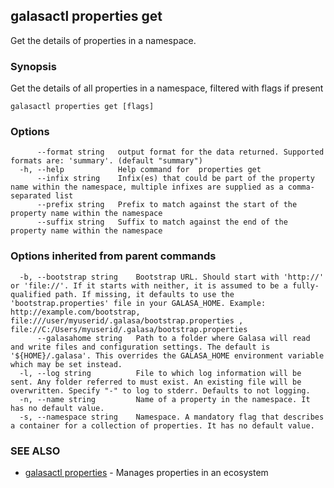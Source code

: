## galasactl properties get

Get the details of properties in a namespace.

### Synopsis

Get the details of all properties in a namespace, filtered with flags if present

```
galasactl properties get [flags]
```

### Options

```
      --format string   output format for the data returned. Supported formats are: 'summary'. (default "summary")
  -h, --help            Help command for  properties get
      --infix string    Infix(es) that could be part of the property name within the namespace, multiple infixes are supplied as a comma-separated list
      --prefix string   Prefix to match against the start of the property name within the namespace
      --suffix string   Suffix to match against the end of the property name within the namespace
```

### Options inherited from parent commands

```
  -b, --bootstrap string    Bootstrap URL. Should start with 'http://' or 'file://'. If it starts with neither, it is assumed to be a fully-qualified path. If missing, it defaults to use the 'bootstrap.properties' file in your GALASA_HOME. Example: http://example.com/bootstrap, file:///user/myuserid/.galasa/bootstrap.properties , file://C:/Users/myuserid/.galasa/bootstrap.properties
      --galasahome string   Path to a folder where Galasa will read and write files and configuration settings. The default is '${HOME}/.galasa'. This overrides the GALASA_HOME environment variable which may be set instead.
  -l, --log string          File to which log information will be sent. Any folder referred to must exist. An existing file will be overwritten. Specify "-" to log to stderr. Defaults to not logging.
  -n, --name string         Name of a property in the namespace. It has no default value.
  -s, --namespace string    Namespace. A mandatory flag that describes a container for a collection of properties. It has no default value.
```

### SEE ALSO

* [galasactl properties](galasactl_properties.md)	 - Manages properties in an ecosystem

